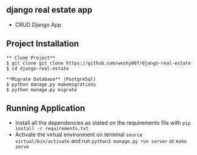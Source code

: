 ## django real estate app
- CRUD Django App

## Project Installation
    ** Clone Project**
    $ git clone git clone https://github.com/weshy007/django-real-estate
    $ cd django-real-estate

    **Migrate Database** (PostgreSql)
    $ python manage.py makemigrations
    $ python manage.py migrate


## Running Application
- Install all the dependencies as stated on the requirements file with `pip install -r requirements.txt`
- Activate the virtual environment on terminal `source virtual/bin/activate` and run `python3 manage.py run server` or `make serve`
